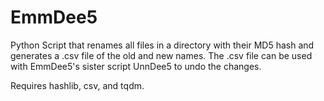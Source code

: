 # EmmDee5
Python Script that renames all files in a directory with their MD5 hash and generates a .csv file of the old and new names. The .csv file can be used with EmmDee5's sister script UnnDee5 to undo the changes.

Requires hashlib, csv, and tqdm.
